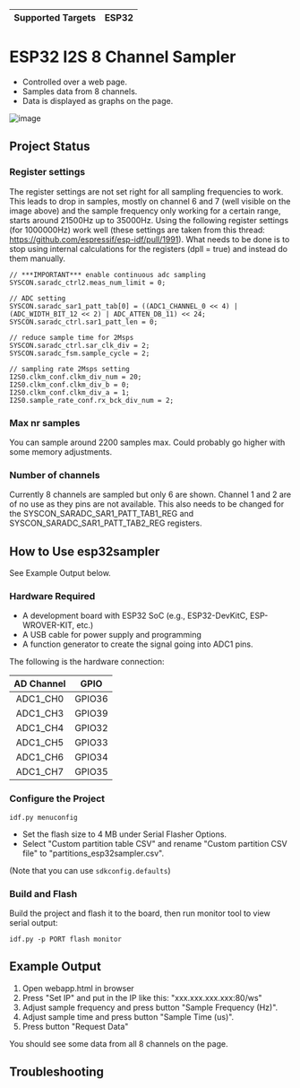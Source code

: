 | Supported Targets | ESP32 |
| ----------------- | ----- |

# ESP32 I2S 8 Channel Sampler

* Controlled over a web page. 
* Samples data from 8 channels.
* Data is displayed as graphs on the page.

![image](https://user-images.githubusercontent.com/8937068/149617393-996aee96-2b04-4ed6-9995-2302ae7776a3.png)

## Project Status
### Register settings
The register settings are not set right for all sampling frequencies to work. This leads to drop in samples, mostly on channel 6 and 7 (well visible on the 
image above) and the sample frequency only working for a certain range, starts around 21500Hz up to 35000Hz. Using the following register settings (for 1000000Hz) work well
(these settings are taken from this thread: https://github.com/espressif/esp-idf/pull/1991).
What needs to be done is to stop using internal calculations for the registers (dpll = true) and instead do them manually.

    // ***IMPORTANT*** enable continuous adc sampling
    SYSCON.saradc_ctrl2.meas_num_limit = 0;

    // ADC setting
    SYSCON.saradc_sar1_patt_tab[0] = ((ADC1_CHANNEL_0 << 4) | (ADC_WIDTH_BIT_12 << 2) | ADC_ATTEN_DB_11) << 24;
    SYSCON.saradc_ctrl.sar1_patt_len = 0;

    // reduce sample time for 2Msps
    SYSCON.saradc_ctrl.sar_clk_div = 2;
    SYSCON.saradc_fsm.sample_cycle = 2;

    // sampling rate 2Msps setting
    I2S0.clkm_conf.clkm_div_num = 20;
    I2S0.clkm_conf.clkm_div_b = 0;
    I2S0.clkm_conf.clkm_div_a = 1;
    I2S0.sample_rate_conf.rx_bck_div_num = 2;

### Max nr samples
You can sample around 2200 samples max. Could probably go higher with some memory adjustments.

### Number of channels
Currently 8 channels are sampled but only 6 are shown. Channel 1 and 2 are of no use as they pins are not available. This also needs to be changed for 
the SYSCON_SARADC_SAR1_PATT_TAB1_REG and SYSCON_SARADC_SAR1_PATT_TAB2_REG registers.

## How to Use esp32sampler
See Example Output below.

### Hardware Required

* A development board with ESP32 SoC (e.g., ESP32-DevKitC, ESP-WROVER-KIT, etc.)
* A USB cable for power supply and programming
* A function generator to create the signal going into ADC1 pins.

The following is the hardware connection:

|AD Channel|GPIO|
|:---:|:---:|
|ADC1_CH0|GPIO36|
|ADC1_CH3|GPIO39|
|ADC1_CH4|GPIO32|
|ADC1_CH5|GPIO33|
|ADC1_CH6|GPIO34|
|ADC1_CH7|GPIO35|

### Configure the Project

```
idf.py menuconfig
```

* Set the flash size to 4 MB under Serial Flasher Options.
* Select "Custom partition table CSV" and rename "Custom partition CSV file" to "partitions_esp32sampler.csv".

(Note that you can use `sdkconfig.defaults`)

### Build and Flash

Build the project and flash it to the board, then run monitor tool to view serial output:

```
idf.py -p PORT flash monitor
```

## Example Output
1. Open webapp.html in browser
2. Press "Set IP" and put in the IP like this: "xxx.xxx.xxx.xxx:80/ws"
3. Adjust sample frequency and press button "Sample Frequency (Hz)".
4. Adjust sample time and press button "Sample Time (us)".
5. Press button "Request Data"

You should see some data from all 8 channels on the page.


## Troubleshooting
